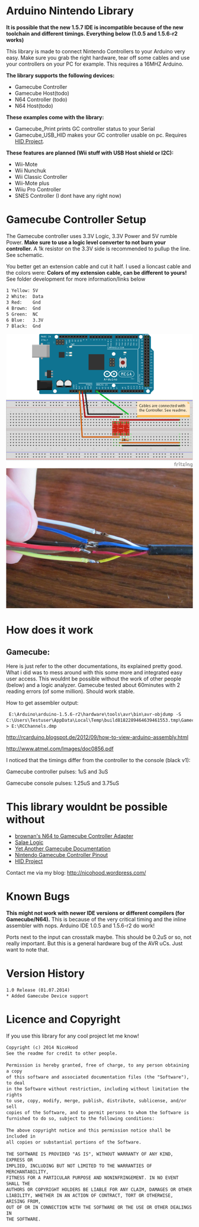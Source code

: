 Arduino Nintendo Library
========================
**It is possible that the new 1.5.7 IDE is incompatible because of the new toolchain and different timings.
Everything below (1.0.5 and 1.5.6-r2 works)**

This library is made to connect Nintendo Controllers to your Arduino very easy.
Make sure you grab the right hardware, tear off some cables and use your controllers
on your PC for example. This requires a 16MHZ Arduino.

**The library supports the following devices:**
* Gamecube Controller
* Gamecube Host(todo)
* N64 Controller (todo)
* N64 Host(todo)

**These examples come with the library:**
* Gamecube_Print prints GC controller status to your Serial
* Gamecube_USB_HID makes your GC controller usable on pc. Requires [HID Project](https://github.com/NicoHood/HID).

**These features are planned (Wii stuff with USB Host shield or I2C):**
* Wii-Mote
* Wii Nunchuk
* Wii Classic Controller
* Wii-Mote plus
* Wiiu Pro Controller
* SNES Controller (I dont have any right now)

Gamecube Controller Setup
=========================

The Gamecube controller uses 3.3V Logic, 3.3V Power and 5V rumble Power.
**Make sure to use a logic level converter to not burn your controller.**
A 1k resistor on the 3.3V side is recommended to pullup the line. See schematic.

You better get an extension cable and cut it half. I used a lioncast cable and the colors were:
**Colors of my extension cable, can be different to yours!**
See folder development for more information/links below
```
1 Yellow: 5V
2 White:  Data
3 Red:    Gnd
4 Brown:  Gnd
5 Green:  NC
6 Blue:   3.3V
7 Black:  Gnd
 ```
 
 ![Schematic](development/Gamecube/Gamecube_Connection.png)
 ![cable](development/Gamecube/extensioncable.jpg)

How does it work
================
Gamecube:
---------
Here is just refer to the other documentations, its explained pretty good.
What i did was to mess around with this some more and integrated easy user access.
This wouldnt be possible without the work of other people (below) and a logic analyzer.
Gamecube tested about 60minutes with 2 reading errors (of some million). Should work stable.

How to get assembler output:
```
 E:\Arduino\arduino-1.5.6-r2\hardware\tools\avr\bin\avr-objdump -S C:\Users\Testuser\AppData\Local\Temp\build8182289464639461553.tmp\GamecubeController13.cpp.elf > E:\RCChannels.dmp
```
http://rcarduino.blogspot.de/2012/09/how-to-view-arduino-assembly.html

http://www.atmel.com/Images/doc0856.pdf

I noticed that the timings differ from the controller to the console (black v1):

Gamecube controller pulses: 1uS and 3uS

Gamecube console pulses: 1.25uS and 3.75uS


This library wouldnt be possible without
========================================
* [brownan's N64 to Gamecube Controller Adapter](https://github.com/brownan/Gamecube-N64-Controller)
* [Salae Logic](https://www.saleae.com/logic)
* [Yet Another Gamecube Documentation](http://hitmen.c02.at/files/yagcd/yagcd/chap9.html)
* [Nintendo Gamecube Controller Pinout](http://www.int03.co.uk/crema/hardware/gamecube/gc-control.htm)
* [HID Project](https://github.com/NicoHood/HID)

Contact me via my blog:
http://nicohood.wordpress.com/

Known Bugs
==========
**This might not work with newer IDE versions or different compilers (for Gamecube/N64).**
This is because of the very critical timing and the inline assembler with nops.
Arduino IDE 1.0.5 and 1.5.6-r2 do work!

Ports next to the input can crosstalk maybe. This should be 0.2uS or so, not really important.
But this is a general hardware bug of the AVR uCs. Just want to note that.

Version History
===============
```
1.0 Release (01.07.2014)
* Added Gamecube Device support
```

Licence and Copyright
=====================
If you use this library for any cool project let me know!

```
Copyright (c) 2014 NicoHood
See the readme for credit to other people.

Permission is hereby granted, free of charge, to any person obtaining a copy
of this software and associated documentation files (the "Software"), to deal
in the Software without restriction, including without limitation the rights
to use, copy, modify, merge, publish, distribute, sublicense, and/or sell
copies of the Software, and to permit persons to whom the Software is
furnished to do so, subject to the following conditions:

The above copyright notice and this permission notice shall be included in
all copies or substantial portions of the Software.

THE SOFTWARE IS PROVIDED "AS IS", WITHOUT WARRANTY OF ANY KIND, EXPRESS OR
IMPLIED, INCLUDING BUT NOT LIMITED TO THE WARRANTIES OF MERCHANTABILITY,
FITNESS FOR A PARTICULAR PURPOSE AND NONINFRINGEMENT. IN NO EVENT SHALL THE
AUTHORS OR COPYRIGHT HOLDERS BE LIABLE FOR ANY CLAIM, DAMAGES OR OTHER
LIABILITY, WHETHER IN AN ACTION OF CONTRACT, TORT OR OTHERWISE, ARISING FROM,
OUT OF OR IN CONNECTION WITH THE SOFTWARE OR THE USE OR OTHER DEALINGS IN
THE SOFTWARE.
```